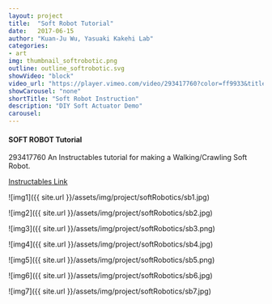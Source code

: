 ```yaml
---
layout: project
title:  "Soft Robot Tutorial"
date:   2017-06-15
author: "Kuan-Ju Wu, Yasuaki Kakehi Lab"
categories:
- art
img: thumbnail_softrobotic.png
outline: outline_softrobotic.svg
showVideo: "block"
video_url: "https://player.vimeo.com/video/293417760?color=ff9933&title=0&byline=0&portrait=0"
showCarousel: "none"
shortTitle: "Soft Robot Instruction"
description: "DIY Soft Actuator Demo"
carousel:
---
```

#### SOFT ROBOT Tutorial ####
293417760
An Instructables tutorial for making a Walking/Crawling Soft Robot.

[Instructables Link](https://www.instructables.com/id/Walking-Crawling-Soft-Robot/)

![img1]({{ site.url }}/assets/img/project/softRobotics/sb1.jpg)

![img2]({{ site.url }}/assets/img/project/softRobotics/sb2.jpg)

![img3]({{ site.url }}/assets/img/project/softRobotics/sb3.png)

![img4]({{ site.url }}/assets/img/project/softRobotics/sb4.jpg)

![img5]({{ site.url }}/assets/img/project/softRobotics/sb5.png)

![img6]({{ site.url }}/assets/img/project/softRobotics/sb6.jpg)

![img7]({{ site.url }}/assets/img/project/softRobotics/sb7.jpg)
